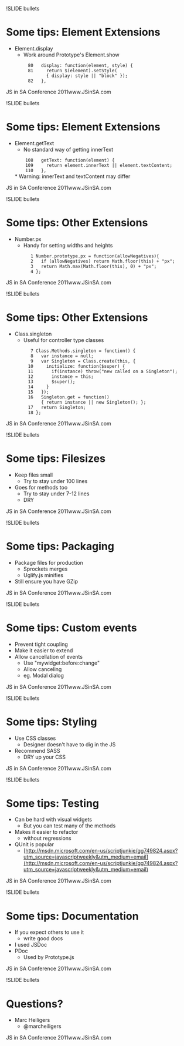 !SLIDE bullets
# Some tips: Element Extensions #
* Element.display
  * Work around Prototype's Element.show
  <code class="textmate-source twilight">
    <span class='linenum'>   80</span>   <span class="meta meta_function meta_function_json meta_function_json_js"><span class="entity entity_name entity_name_function entity_name_function_js">display</span>: <span class="storage storage_type storage_type_function storage_type_function_js">function</span><span class="punctuation punctuation_definition punctuation_definition_parameters punctuation_definition_parameters_begin punctuation_definition_parameters_begin_js">(</span><span class="variable variable_parameter variable_parameter_function variable_parameter_function_js">element, style</span><span class="punctuation punctuation_definition punctuation_definition_parameters punctuation_definition_parameters_end punctuation_definition_parameters_end_js">)</span></span> <span class="meta meta_brace meta_brace_curly meta_brace_curly_js">{</span>
    <span class='linenum'>   81</span>     <span class="keyword keyword_control keyword_control_js">return</span> <span class="keyword keyword_operator keyword_operator_js">$</span><span class="meta meta_brace meta_brace_round meta_brace_round_js">(</span>element<span class="meta meta_brace meta_brace_round meta_brace_round_js">)</span><span class="meta meta_delimiter meta_delimiter_method meta_delimiter_method_period meta_delimiter_method_period_js">.</span>setStyle<span class="meta meta_brace meta_brace_round meta_brace_round_js">(</span>
    <span class='linenum'>     </span>     <span class="meta meta_brace meta_brace_curly meta_brace_curly_js">{</span> display: style <span class="keyword keyword_operator keyword_operator_js">||</span> <span class="string string_quoted string_quoted_double string_quoted_double_js"><span class="punctuation punctuation_definition punctuation_definition_string punctuation_definition_string_begin punctuation_definition_string_begin_js">"</span>block<span class="punctuation punctuation_definition punctuation_definition_string punctuation_definition_string_end punctuation_definition_string_end_js">"</span></span> <span class="meta meta_brace meta_brace_curly meta_brace_curly_js">}</span><span class="meta meta_brace meta_brace_round meta_brace_round_js">)</span><span class="punctuation punctuation_terminator punctuation_terminator_statement punctuation_terminator_statement_js">;</span>
    <span class='linenum'>   82</span>   <span class="meta meta_brace meta_brace_curly meta_brace_curly_js">}</span><span class="meta meta_delimiter meta_delimiter_object meta_delimiter_object_comma meta_delimiter_object_comma_js">,</span>
  </code>
  
<div id='head'><span>JS in SA Conference 2011</span>www.JSinSA.com</div>

!SLIDE bullets
# Some tips: Element Extensions #
* Element.getText
  * No standard way of getting innerText
  <code class="textmate-source twilight">
    <span class='linenum'>  108</span>   <span class="meta meta_function meta_function_json meta_function_json_js"><span class="entity entity_name entity_name_function entity_name_function_js">getText</span>: <span class="storage storage_type storage_type_function storage_type_function_js">function</span><span class="punctuation punctuation_definition punctuation_definition_parameters punctuation_definition_parameters_begin punctuation_definition_parameters_begin_js">(</span><span class="variable variable_parameter variable_parameter_function variable_parameter_function_js">element</span><span class="punctuation punctuation_definition punctuation_definition_parameters punctuation_definition_parameters_end punctuation_definition_parameters_end_js">)</span></span> <span class="meta meta_brace meta_brace_curly meta_brace_curly_js">{</span>
    <span class='linenum'>  109</span>     <span class="keyword keyword_control keyword_control_js">return</span> element<span class="meta meta_delimiter meta_delimiter_method meta_delimiter_method_period meta_delimiter_method_period_js">.</span>innerText <span class="keyword keyword_operator keyword_operator_js">||</span> element<span class="meta meta_delimiter meta_delimiter_method meta_delimiter_method_period meta_delimiter_method_period_js">.</span>textContent<span class="punctuation punctuation_terminator punctuation_terminator_statement punctuation_terminator_statement_js">;</span>
    <span class='linenum'>  110</span>   <span class="meta meta_brace meta_brace_curly meta_brace_curly_js">}</span><span class="meta meta_delimiter meta_delimiter_object meta_delimiter_object_comma meta_delimiter_object_comma_js">,</span>
  </code>
  * Warning: innerText and textContent may differ
<div id='head'><span>JS in SA Conference 2011</span>www.JSinSA.com</div>

!SLIDE bullets
# Some tips: Other Extensions #
* Number.px
  * Handy for setting widths and heights
  <code class="textmate-source twilight">
    <span class='linenum'>    1</span> <span class="source source_js"><span class="meta meta_function meta_function_prototype meta_function_prototype_js"><span class="support support_class support_class_js">Number</span>.<span class="support support_constant support_constant_js">prototype</span>.<span class="entity entity_name entity_name_function entity_name_function_js">px</span> <span class="keyword keyword_operator keyword_operator_js">=</span> <span class="storage storage_type storage_type_function storage_type_function_js">function</span><span class="punctuation punctuation_definition punctuation_definition_parameters punctuation_definition_parameters_begin punctuation_definition_parameters_begin_js">(</span><span class="variable variable_parameter variable_parameter_function variable_parameter_function_js">allowNegatives</span><span class="punctuation punctuation_definition punctuation_definition_parameters punctuation_definition_parameters_end punctuation_definition_parameters_end_js">)</span></span><span class="meta meta_brace meta_brace_curly meta_brace_curly_js">{</span></span>
    <span class='linenum'>    2</span>   <span class="keyword keyword_control keyword_control_js">if</span> <span class="meta meta_brace meta_brace_round meta_brace_round_js">(</span>allowNegatives<span class="meta meta_brace meta_brace_round meta_brace_round_js">)</span> <span class="keyword keyword_control keyword_control_js">return</span> <span class="support support_class support_class_js">Math</span><span class="meta meta_delimiter meta_delimiter_method meta_delimiter_method_period meta_delimiter_method_period_js">.</span><span class="support support_function support_function_js">floor</span><span class="meta meta_brace meta_brace_round meta_brace_round_js">(</span><span class="variable variable_language variable_language_js">this</span><span class="meta meta_brace meta_brace_round meta_brace_round_js">)</span> <span class="keyword keyword_operator keyword_operator_js">+</span> <span class="string string_quoted string_quoted_double string_quoted_double_js"><span class="punctuation punctuation_definition punctuation_definition_string punctuation_definition_string_begin punctuation_definition_string_begin_js">"</span>px<span class="punctuation punctuation_definition punctuation_definition_string punctuation_definition_string_end punctuation_definition_string_end_js">"</span></span><span class="punctuation punctuation_terminator punctuation_terminator_statement punctuation_terminator_statement_js">;</span>
    <span class='linenum'>    3</span>   <span class="keyword keyword_control keyword_control_js">return</span> <span class="support support_class support_class_js">Math</span><span class="meta meta_delimiter meta_delimiter_method meta_delimiter_method_period meta_delimiter_method_period_js">.</span><span class="support support_function support_function_js">max</span><span class="meta meta_brace meta_brace_round meta_brace_round_js">(</span><span class="support support_class support_class_js">Math</span><span class="meta meta_delimiter meta_delimiter_method meta_delimiter_method_period meta_delimiter_method_period_js">.</span><span class="support support_function support_function_js">floor</span><span class="meta meta_brace meta_brace_round meta_brace_round_js">(</span><span class="variable variable_language variable_language_js">this</span><span class="meta meta_brace meta_brace_round meta_brace_round_js">)</span><span class="meta meta_delimiter meta_delimiter_object meta_delimiter_object_comma meta_delimiter_object_comma_js">, </span><span class="constant constant_numeric constant_numeric_js">0</span><span class="meta meta_brace meta_brace_round meta_brace_round_js">)</span> <span class="keyword keyword_operator keyword_operator_js">+</span> <span class="string string_quoted string_quoted_double string_quoted_double_js"><span class="punctuation punctuation_definition punctuation_definition_string punctuation_definition_string_begin punctuation_definition_string_begin_js">"</span>px<span class="punctuation punctuation_definition punctuation_definition_string punctuation_definition_string_end punctuation_definition_string_end_js">"</span></span><span class="punctuation punctuation_terminator punctuation_terminator_statement punctuation_terminator_statement_js">;</span>
    <span class='linenum'>    4</span> <span class="meta meta_brace meta_brace_curly meta_brace_curly_js">}</span><span class="punctuation punctuation_terminator punctuation_terminator_statement punctuation_terminator_statement_js">;</span>
  </code>
  
<div id='head'><span>JS in SA Conference 2011</span>www.JSinSA.com</div>

!SLIDE bullets
# Some tips: Other Extensions #
* Class.singleton
  * Useful for controller type classes
  <code class="textmate-source twilight">
    <span class='linenum'>    7</span> <span class="meta meta_function meta_function_js"><span class="support support_class support_class_js">Class.Methods</span>.<span class="entity entity_name entity_name_function entity_name_function_js">singleton</span> <span class="keyword keyword_operator keyword_operator_js">=</span> <span class="storage storage_type storage_type_function storage_type_function_js">function</span><span class="punctuation punctuation_definition punctuation_definition_parameters punctuation_definition_parameters_begin punctuation_definition_parameters_begin_js">(</span><span class="punctuation punctuation_definition punctuation_definition_parameters punctuation_definition_parameters_end punctuation_definition_parameters_end_js">)</span></span> <span class="meta meta_brace meta_brace_curly meta_brace_curly_js">{</span>
    <span class='linenum'>    8</span>   <span class="storage storage_type storage_type_js">var</span> instance <span class="keyword keyword_operator keyword_operator_js">=</span> <span class="constant constant_language constant_language_null constant_language_null_js">null</span><span class="punctuation punctuation_terminator punctuation_terminator_statement punctuation_terminator_statement_js">;</span>
    <span class='linenum'>    9</span>   <span class="storage storage_type storage_type_js">var</span> Singleton <span class="keyword keyword_operator keyword_operator_js">=</span> Class<span class="meta meta_delimiter meta_delimiter_method meta_delimiter_method_period meta_delimiter_method_period_js">.</span>create<span class="meta meta_brace meta_brace_round meta_brace_round_js">(</span><span class="variable variable_language variable_language_js">this</span><span class="meta meta_delimiter meta_delimiter_object meta_delimiter_object_comma meta_delimiter_object_comma_js">, </span><span class="meta meta_brace meta_brace_curly meta_brace_curly_js">{</span>
    <span class='linenum'>   10</span>     <span class="meta meta_function meta_function_json meta_function_json_js"><span class="entity entity_name entity_name_function entity_name_function_js">initialize</span>: <span class="storage storage_type storage_type_function storage_type_function_js">function</span><span class="punctuation punctuation_definition punctuation_definition_parameters punctuation_definition_parameters_begin punctuation_definition_parameters_begin_js">(</span><span class="variable variable_parameter variable_parameter_function variable_parameter_function_js">$super</span><span class="punctuation punctuation_definition punctuation_definition_parameters punctuation_definition_parameters_end punctuation_definition_parameters_end_js">)</span></span> <span class="meta meta_brace meta_brace_curly meta_brace_curly_js">{</span>
    <span class='linenum'>   11</span>       <span class="keyword keyword_control keyword_control_js">if</span><span class="meta meta_brace meta_brace_round meta_brace_round_js">(</span>instance<span class="meta meta_brace meta_brace_round meta_brace_round_js">)</span> <span class="keyword keyword_control keyword_control_js">throw</span><span class="meta meta_brace meta_brace_round meta_brace_round_js">(</span><span class="string string_quoted string_quoted_double string_quoted_double_js"><span class="punctuation punctuation_definition punctuation_definition_string punctuation_definition_string_begin punctuation_definition_string_begin_js">"</span>new called on a Singleton<span class="punctuation punctuation_definition punctuation_definition_string punctuation_definition_string_end punctuation_definition_string_end_js">"</span></span><span class="meta meta_brace meta_brace_round meta_brace_round_js">)</span><span class="punctuation punctuation_terminator punctuation_terminator_statement punctuation_terminator_statement_js">;</span>
    <span class='linenum'>   12</span>       instance <span class="keyword keyword_operator keyword_operator_js">=</span> <span class="variable variable_language variable_language_js">this</span><span class="punctuation punctuation_terminator punctuation_terminator_statement punctuation_terminator_statement_js">;</span>
    <span class='linenum'>   13</span>       <span class="keyword keyword_operator keyword_operator_js">$</span><span class="variable variable_language variable_language_js">super</span><span class="meta meta_brace meta_brace_round meta_brace_round_js">()</span><span class="punctuation punctuation_terminator punctuation_terminator_statement punctuation_terminator_statement_js">;</span>
    <span class='linenum'>   14</span>     <span class="meta meta_brace meta_brace_curly meta_brace_curly_js">}</span>
    <span class='linenum'>   15</span>   <span class="meta meta_brace meta_brace_curly meta_brace_curly_js">}</span><span class="meta meta_brace meta_brace_round meta_brace_round_js">)</span><span class="punctuation punctuation_terminator punctuation_terminator_statement punctuation_terminator_statement_js">;</span>
    <span class='linenum'>   16</span>   <span class="meta meta_function meta_function_js"><span class="support support_class support_class_js">Singleton</span>.<span class="entity entity_name entity_name_function entity_name_function_js">get</span> <span class="keyword keyword_operator keyword_operator_js">=</span> <span class="storage storage_type storage_type_function storage_type_function_js">function</span><span class="punctuation punctuation_definition punctuation_definition_parameters punctuation_definition_parameters_begin punctuation_definition_parameters_begin_js">(</span><span class="punctuation punctuation_definition punctuation_definition_parameters punctuation_definition_parameters_end punctuation_definition_parameters_end_js">)</span></span> 
    <span class='linenum'>     </span>   <span class="meta meta_brace meta_brace_curly meta_brace_curly_js">{</span> <span class="keyword keyword_control keyword_control_js">return</span> instance <span class="keyword keyword_operator keyword_operator_js">||</span> <span class="meta meta_class meta_class_instance meta_class_instance_constructor"><span class="keyword keyword_operator keyword_operator_new keyword_operator_new_js">new</span> <span class="entity entity_name entity_name_type entity_name_type_instance entity_name_type_instance_js">Singleton</span></span><span class="meta meta_brace meta_brace_round meta_brace_round_js">()</span><span class="punctuation punctuation_terminator punctuation_terminator_statement punctuation_terminator_statement_js">;</span> <span class="meta meta_brace meta_brace_curly meta_brace_curly_js">}</span><span class="punctuation punctuation_terminator punctuation_terminator_statement punctuation_terminator_statement_js">;</span>
    <span class='linenum'>   17</span>   <span class="keyword keyword_control keyword_control_js">return</span> Singleton<span class="punctuation punctuation_terminator punctuation_terminator_statement punctuation_terminator_statement_js">;</span>
    <span class='linenum'>   18</span> <span class="meta meta_brace meta_brace_curly meta_brace_curly_js">}</span><span class="punctuation punctuation_terminator punctuation_terminator_statement punctuation_terminator_statement_js">;</span>
  </code>
<div id='head'><span>JS in SA Conference 2011</span>www.JSinSA.com</div>

!SLIDE bullets
# Some tips: Filesizes #
* Keep files small
  * Try to stay under 100 lines
* Goes for methods too
  * Try to stay under 7-12 lines
  * DRY
<div id='head'><span>JS in SA Conference 2011</span>www.JSinSA.com</div>

!SLIDE bullets
# Some tips: Packaging #
* Package files for production
  * Sprockets merges 
  * Uglify.js minifies
* Still ensure you have GZip
<div id='head'><span>JS in SA Conference 2011</span>www.JSinSA.com</div>

!SLIDE bullets
# Some tips: Custom events #
* Prevent tight coupling
* Make it easier to extend
* Allow cancellation of events
  * Use "mywidget:before:change"
  * Allow canceling
  * eg. Modal dialog
<div id='head'><span>JS in SA Conference 2011</span>www.JSinSA.com</div>

!SLIDE bullets
# Some tips: Styling #
* Use CSS classes
  * Designer doesn't have to dig in the JS
* Recommend SASS
  * DRY up your CSS
<div id='head'><span>JS in SA Conference 2011</span>www.JSinSA.com</div>

!SLIDE bullets
# Some tips: Testing #
* Can be hard with visual widgets
  * But you can test many of the methods
* Makes it easier to refactor
  * without regressions
* QUnit is popular
  * [http://msdn.microsoft.com/en-us/scriptjunkie/gg749824.aspx?utm_source=javascriptweekly&utm_medium=email](http://msdn.microsoft.com/en-us/scriptjunkie/gg749824.aspx?utm_source=javascriptweekly&utm_medium=email)
<div id='head'><span>JS in SA Conference 2011</span>www.JSinSA.com</div>

!SLIDE bullets
# Some tips: Documentation #
* If you expect others to use it
  * write good docs
* I used JSDoc
* PDoc
  * Used by Prototype.js
<div id='head'><span>JS in SA Conference 2011</span>www.JSinSA.com</div>

!SLIDE bullets
# Questions? #
* Marc Heiligers
  * @marcheiligers
<div id='head'><span>JS in SA Conference 2011</span>www.JSinSA.com</div>
